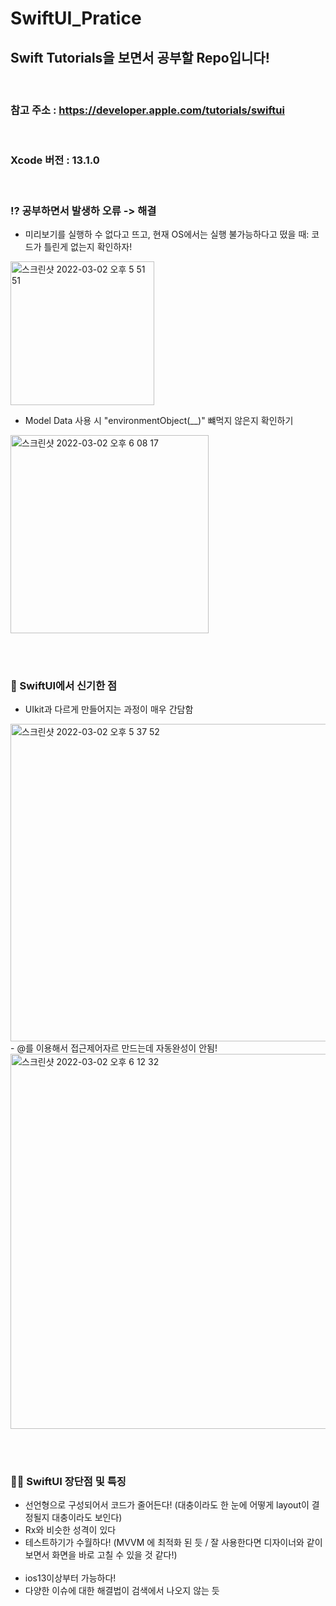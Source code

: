 # SwiftUI_Pratice

## Swift Tutorials을 보면서 공부할 Repo입니다!
<br/>

### 참고 주소 : https://developer.apple.com/tutorials/swiftui
<br/>

### Xcode 버전 : 13.1.0 
<br/>


### ⁉️ 공부하면서 발생하 오류 -> 해결
- 미리보기를 실행하 수 없다고 뜨고, 현재 OS에서는 실행 불가능하다고 떴을 때: 코드가 틀린게 없는지 확인하자!
 <img width="230" alt="스크린샷 2022-03-02 오후 5 51 51" src="https://user-images.githubusercontent.com/80211277/156331961-ff2a1359-815a-4eae-b918-2e4b161e7427.png">
 
- Model Data 사용 시 "environmentObject(__)" 뺴먹지 않은지 확인하기
 <img width="317" alt="스크린샷 2022-03-02 오후 6 08 17" src="https://user-images.githubusercontent.com/80211277/156332327-83fec065-80d7-47e3-ad6b-8c935323847a.png">

<br/><br/>
### 🦮 SwiftUI에서 신기한 점
- UIkit과 다르게 만들어지는 과정이 매우 간담함
<img width="508" alt="스크린샷 2022-03-02 오후 5 37 52" src="https://user-images.githubusercontent.com/80211277/156332747-95ea3d55-0579-4b41-9417-31a82a028dc6.png">
- @를 이용해서 접근제어자르 만드는데 자동완성이 안됨!
<img width="600" alt="스크린샷 2022-03-02 오후 6 12 32" src="https://user-images.githubusercontent.com/80211277/156520722-4c0fe7e1-025f-44a0-a38d-f34cbb189750.png">

<br/><br/>
### 👨‍🌾 SwiftUI 장단점 및 특징
- 선언형으로 구성되어서 코드가 줄어든다! (대충이라도 한 눈에 어떻게 layout이 결정될지 대충이라도 보인다)
- Rx와 비슷한 성격이 있다
- 테스트하기가 수월하다! (MVVM 에 최적화 된 듯 / 잘 사용한다면 디자이너와 같이 보면서 화면을 바로 고칠 수 있을 것 같다!)<br/><br/>
- ios13이상부터 가능하다!
- 다양한 이슈에 대한 해결법이 검색에서 나오지 않는 듯 
